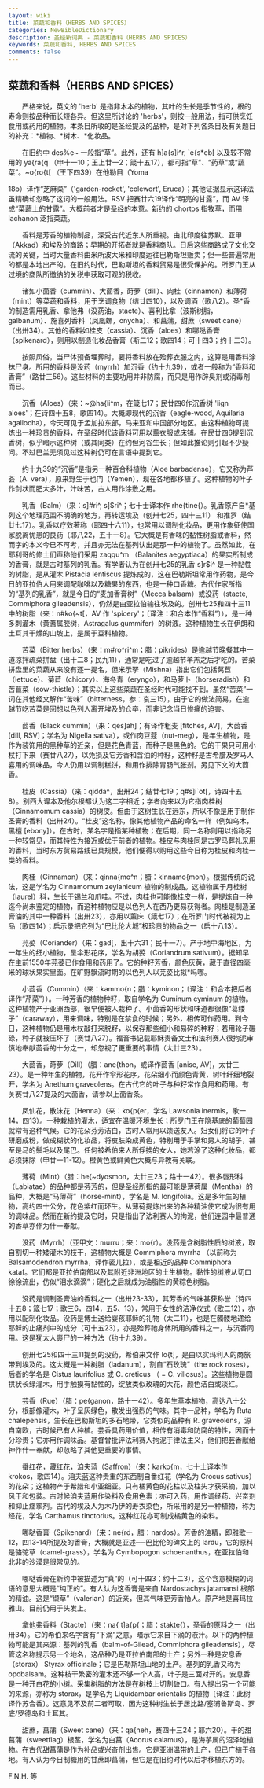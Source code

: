 ```yaml
---
layout: wiki
title: 菜蔬和香料（HERBS AND SPICES）
categories: NewBibleDictionary
description: 圣经新词典 - 菜蔬和香料（HERBS AND SPICES）
keywords: 菜蔬和香料, HERBS AND SPICES
comments: false
---
```


## 菜蔬和香料（HERBS AND SPICES）

　　严格来说，英文的 'herb' 是指非木本的植物，其叶的生长是季节性的，根的寿命则按品种而长短各异。但这里所讨论的 'herbs'，则按一般用法，指可供烹饪食用或药用的植物。本条目所收的是圣经提及的品种，是对下列各条目及有关题目的补充：*植物、*树木、*化妆品。

　　在旧约中 des%e~ 一般指“草”。此外，还有 h]a{s]i^r, `e{s*eb[ 以及较不常用的 ya{ra{q （申十一10；王上廿一2；箴十五17），都可指“草”、“药草”或“蔬菜”。~o{ro{t[ （王下四39）在他勒目（Yoma

18b）译作“芝麻菜”（'garden-rocket', 'colewort', Eruca）；其他证据显示这译法虽精确却忽略了这词的一般用法。RSV 把赛廿六19译作“明亮的甘露”，而 AV 译成“菜蔬上的甘露”。大概前者才是圣经的本意。新约的 chortos 指牧草，而用 lachanon 泛指菜蔬。

　　香料是芳香的植物制品，深受古代近东人所重视。由北印度往苏默、亚甲（Akkad）和埃及的商路；早期的开拓者就是香料商队。日后这些商路成了文化交流的关键，当时大量香料由米所波大米和印度运往巴勒斯坦贩卖；但一些普遍常用的都是本地出产的。在旧约时代，巴勒斯坦的香料贸易是很受保护的。所罗门王从过境的商队所缴纳的关税中获取可观的税收。

　　诸如小茴香（cummin）、大茴香，莳萝（dill）、肉桂（cinnamon）和薄荷（mint）等菜蔬和香料，用于烹调食物（结廿四10），以及调酒（歌八2）。圣*香的制造需用乳香、拿他弗（没药油，stacte）、喜利比拿（波斯树脂，galbanum）、施喜列香料（凤凰螺，onycha）、和菖蒲，甜蔗（sweet cane）（出卅34）。其他的香料如桂皮（cassia）、沉香（aloes）和哪哒香膏（spikenard），则用以制造化妆品香膏（斯二12；歌四14；可十四3；约十二3）。

　　按照风俗，当尸体预备埋葬时，要将香料放在殓葬衣服之内，这算是用香料涂抹尸身。所用的香料是没药（myrrh）加沉香（约十九39），或者一般称为“香料和香膏”（路廿三56）。这些材料的主要功用并非防腐，而只是用作辟臭剂或消毒剂而已。

　　沉香（Aloes）（来：~@ha{li^m，在箴七17；民廿四6作沉香树 'lign aloes'；在诗四十五8，歌四14）。大概即现代的沉香（eagle-wood, Aquilaria agallocha），今天可见于孟加拉东部，马来亚和中国部分地区。由这种植物可提炼出一种珍贵的香料，在圣经时代该香料可用以薰衣服或床铺。在民廿四6提到沉香树，似乎暗示这种树（或其同类）在约但河谷生长；但如此推论则引起不少疑问。不过巴兰无须见过这种树仍可在言语中提到它。

　　约十九39的“沉香”是指另一种百合科植物（Aloe barbadense），它又称为芦荟（A. vera），原来野生于也门（Yemen），现在各地都移植了。这种植物的叶子作剑状而肥大多汁，汁味苦，古人用作涂敷之用。

　　乳香（Balm）（来：s]#ri^, s]$ri^；七十士译本作 rhe{tine{）。乳香原产自*基列这个地理范围不明确的地方，再转运埃及（创卅七25，四十三11） 和推罗（结廿七17）。乳香以疗效著称（耶四十六11），也常用以调制化妆品，更用作象征使国家脱离忧患的良药（耶八22，五十一8）。它大概是有香味的黏性树脂或香料，然而字的本义今已不可考，并且亦无法在基列认出是那一种的植物了。虽然如此，在耶利哥的修士们声称他们采用 zaqqu^m （Balanites aegyptiaca）的果实所制成的香膏，就是古时基列的乳香。有学者认为在创卅七25的乳香 s]r$i^ 是一种黏性的树脂，是从灌木 Pistacia lentiscus 提炼成的，这在巴勒斯坦常用作药物，是今日的亚拉伯人用来调配咖啡以及糖果的东西，也是一种口香糖。古代作家所指的“基列的乳香”，就是今日的“麦加香膏树”（Mecca balsam）或没药（stacte, Commiphora gileadensis），仍然是由亚拉伯输往埃及的。创卅七25和四十三11中的树脂（来：n#ko{~t[，AV 作 'spicery'；〔译注：和合本作“香料”〕），是一种多刺灌木（黄蓍属胶树，Astragalus gummifer）的树液。这种植物生长在伊朗和土耳其干燥的山坡上，是属于豆科植物。

　　苦菜（Bitter herbs）（来：m#ro^ri^m；腊：pikrides）是逾越节晚餐其中一道凉拌疏菜拼盘（出十二8；民九11），通常是吃过了逾越节羊羔之后才吃的。苦菜拼盘里的菜蔬从来没有逐一提名，但米示拏（Mishna）指出它们包括莴苣（lettuce）、菊苣（chicory）、海冬青（eryngo），和马萝卜（horseradish）和苦苣菜（sow-thistle）；其实以上这些菜蔬在圣经时代可能找不到。虽然“苦菜”一词在其他经文解作“苦味”（bitterness，参：哀三15），由于它的做法简易，在逾越节吃苦菜是回想以色列人离开埃及的仓卒，而非记念当日惨痛的迫害。

　　茴香（Black cummin）（来：qes]ah]；有译作粗麦 [fitches, AV]，大茴香 [dill, RSV]；学名为 Nigella sativa），或作肉豆蔻（nut-meg），是年生植物，是作为装饰用的黑种草的近亲，但是花色青蓝，而种子是黑色的。它的干果只可用小杖打下来（赛廿八27），以免损及它芳香和含油的种籽，这种籽是古希腊及罗马人喜用的调味品，今人仍用以调制糕饼，和用作排除胃肠气胀剂。另见下文的大茴香。

　　桂皮（Cassia）（来：qidda^，出卅24；结廿七19；q#s]i`ot[，诗四十五8）。别西大译本及他尔根都认为这二字相近；学者向来以为它指肉桂树（Cinnamomum cassia）的树皮。但由于这树生长在远东，所以不像是用于制作圣膏的香料（出卅24）。“桂皮”这名称，像其他植物产品的命名一样（例如乌木，黑檀 [ebony]）。在古时，某名字是指某种植物；在后期，同一名称则用以指称另一种较常见，而其特性为接近或优于前者的植物。桂皮与肉桂同是古罗马葬礼采用的香料，当时东方贸易路线已具规模，他们便得以购用这些今日称为桂皮和肉桂一类的香料。

　　肉桂（Cinnamon）（来：qinna{mo^n；腊：kinnamo{mon）。根据传统的说法，这是学名为 Cinnamomum zeylanicum 植物的制成品。这植物属于月桂树（laurel）科，生长于锡兰和爪哇。不过，肉桂也可能像桂皮一样，是提炼自一种迄今尚未鉴定的植物，而这种植物应是以色列人在西乃更易获得者。肉桂是制造圣膏油的其中一种香料（出卅23），亦用以薰床（箴七17）；在所罗门时代被视为上品（歌四14）；启示录把它列为“巴比伦大城”极珍贵的物品之一（启十八13）。

　　芫荽（Coriander）（来：gad[，出十六31；民十一7）。产于地中海地区，为一年生的细小植物，呈伞形花序，学名为胡荽（Coriandrum sativum）。据知早在主前1550年芫荽已作食用和药用了。它的种籽芳香，颜色灰黄，藏于直径四毫米的球状果实里面。在旷野飘流时期的以色列人以芫荽比拟*吗哪。

　　小茴香（Cummin）（来：kammo{n；腊：kyminon；〔译注：和合本把后者译作“芹菜”〕）。一种芳香的植物种籽，取自学名为 Cuminum cyminum 的植物。这种植物产于亚洲西部，很早便被人栽种了。小茴香的形状和味道都很像“葛缕子”（caraway），用来调味，特别是在禁食的时候；另外，相传可作药用。到今日，这种植物仍是用木杖敲打来脱籽，以保存那些细小和易碎的种籽；若用轮子碾碌，种子就被压坏了（赛廿八27）。福音书记载耶稣责备文士和法利赛人很拘泥审慎地奉献茴香的十分之一，却忽视了更重要的事情（太廿三23）。

　　大茴香，莳萝（Dill）（腊：ane{thon，或译作茴香 [anise, AV]，太廿三23）。是一种年生的植物，花开作伞形花序，花朵细小而颜色青黄，树叶纤细地裂开，学名为 Anethum graveolens。在古代它的叶子与种籽常作食用和药用。有关赛廿八27提及的大茴香，请参以上茴香条。

　　凤仙花，散沫花（Henna）（来：ko{p{er，学名 Lawsonia inermis，歌一14，四13）。一种栽植的灌木，适宜在温暖环境生长；所罗门王在隐基底的葡萄园就常有这种气候。它的花朵芬芳洁白，古时人常用以馈送友人。妇女们将它的叶子研磨成粉，做成糊状的化妆品，将皮肤染成黄色，特别用于手掌和男人的胡子，甚至是马的鬃毛以及尾巴。任何被希伯来人所俘掳的女人，她若涂了这种化妆品，都必须抹除（申廿一11-12）。橙黄色或鲜黄色大概与异教有关联。

　　薄荷（Mint）（腊：he{~dyosmon，太廿三23；路十一42）。很多唇形科（Labiatae）的品种都是芬芳的，但是圣经所指的最可能是薄荷属（Mentha）的品种，大概是“马薄荷”（horse-mint），学名是 M. longifolia。这是多年生的植物，高约四十公分，花色紫红而环生。从薄荷提炼出来的各种精油使它成为很有用的调味品。然而在新约提及它时，只是指出了法利赛人的拘泥，他们连园中最普通的香草亦作为什一奉献。

　　没药（Myrrh）（亚甲文：murru；来：mo{r）。没药是含树脂性质的树液，取自割切一种矮灌木的枝干，这植物大概是 Commiphora myrrha （以前称为 Balsamodendron myrrha，译作密儿拉），或是相近的品种 Commiphora kataf。它们都是亚拉伯南部以及其附近非洲地区的土生植物。黏性的树液从切口徐徐流出，仿似“泪水滴滴”；硬化之后就成为油脂性的黄粽色树脂。

　　没药是调制圣膏油的香料之一（出卅23-33），其芳香的气味甚获称誉（诗四十五8；箴七17；歌三6，四14，五5、13），常用于女性的洁净仪式（歌二12），亦用以配制化妆品。没药是博士送给婴孩耶稣的礼物（太二11），也是在髑髅地递给耶稣的止痛剂中的成分（可十五23），亦是殓葬祂身体所用的香料之一，与沉香同用。这是犹太人裹尸的一种方法（约十九39）。

　　创卅七25和四十三11提到的没药，希伯来文作 lo{t]，是由以实玛利人的商旅带到埃及的。这大概是一种树脂（ladanum），割自“石玫瑰”（the rock roses），后者的学名是 Cistus laurifolius 或 C. creticus （ = C. villosus）。这些植物是圆拱状长绿灌木，用手触摸有黏性的，绽放类似玫瑰的大花，颜色洁白或淡红。

　　芸香（Rue）（腊：pe{ganon，路十一42）。多年生草本植物，高达八十公分，根部像灌木，叶子呈灰绿色，散发出强烈的气味。其中一品种，学名为 Ruta chalepensis，生长在巴勒斯坦的多石地带，它类似的品种有 R. graveolens，源自南欧，古时候已有人种植。芸香具药用价值，相传有消毒和防腐的特性，因而十分珍贵；它亦用作调味品。基督曾批评法利赛人拘泥于律法主义，他们把芸香献给神作什一奉献，却忽略了其他更重要的事情。

　　番红花，藏红花，洎夫蓝（Saffron）（来：karko{m，七十士译本作 krokos，歌四14）。洎夫蓝这种贵重的东西制自番红花（学名为 Crocus sativus）的花朵；这植物产于希腊和小亚细亚。只有橘黄色的花柱以及柱头才获采摘，加以风干和包装。古时候洎夫蓝用作染料及食用色素；亦可入药，用作调经药、兴奋剂和抑止痉挛剂。古代的埃及人为木乃伊的寿衣染色，所采用的是另一种植物，称为经花，学名 Carthamus tinctorius。这种红花亦可制成橘黄色的染料。

　　哪哒香膏（Spikenard）（来：ne{rd，腊：nardos）。芳香的油精，即雅歌一12，四13-14所提及的香膏，大概就是亚述──巴比伦的碑文上的 lardu，它的原料是骆驼草（camel-grass），学名为 Cymbopogon schoenanthus，在亚拉伯和北非的沙漠是很常见的。

　　哪哒香膏在新约中被描述为“真”的（可十四3；约十二3），这个含意模糊的词语的意思大概是“纯正的”。有人认为这香膏是来自 Nardostachys jatamansi 根部的精油。这是“缬草”（valerian）的近亲，但其气味更芳香怡人。原产地是喜玛拉雅山。目前仍用于头发上。

　　拿他弗香料（Stacte）（来：na{ t]a{p{；腊：stakte{），圣香的原料之一（出卅34）。它的希伯来名字含有“下滴”之意，暗示它来自下滴的液汁。以下的两种植物可能是其来源：基列的乳香（balm-of-Gilead, Commiphora gileadensis），尽管这名称提示另一个地名，这品种乃是亚拉伯南部的土产；另外一种是安息香（storax） Styrax officinale；它是巴勒斯坦山地的土产。基列的乳香又称为 opobalsam。这种枝干繁密的灌木还不够一个人高，叶子是三面对开的。安息香是一种开白花的小树。采集树脂的方法是在树枝上切割缺口。有人提出另一个可能的来源，亦称为 storax，是学名为 Liquidambar orientalis 的植物〔译注：此树译作苏合香〕。这意见不及前二者可取，因为这种树生长于居比路/塞浦鲁斯岛、罗底/罗德岛和土耳其。

　　甜蔗，菖蒲（Sweet cane）（来：qa{neh，赛四十三24；耶六20）。干的甜菖蒲（sweetflag）根茎，学名为白菖（Acorus calamus），是海芋属的沼泽地植物。在古代甜菖蒲是作为补品或兴奋剂出售。它是亚洲温带的土产，但已广植于各地。有人认为今日制糖用的甘蔗即菖蒲，但它是在旧约时代以后才移植东方的。

F.N.H. 等








